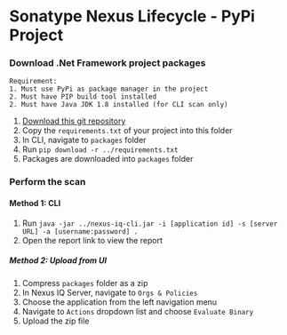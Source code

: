 # Sonatype Nexus Lifecycle - PyPi Project

### Download .Net Framework project packages
```
Requirement:
1. Must use PyPi as package manager in the project
2. Must have PIP build tool installed
2. Must have Java JDK 1.8 installed (for CLI scan only)
```
1. [Download this git repository](https://github.com/roger-lau/sonatype-scan/archive/master.zip)
2. Copy the `requirements.txt` of your project into this folder
3. In CLI, navigate to `packages` folder
3. Run `pip download -r ../requirements.txt`
4. Packages are downloaded into `packages` folder


### Perform the scan

#### Method 1: CLI
1. Run `java -jar ../nexus-iq-cli.jar -i [application id] -s [server URL] -a [username:password] .`
2. Open the report link to view the report


##### Method 2: Upload from UI
1. Compress `packages` folder as a zip
2. In Nexus IQ Server, navigate to `Orgs & Policies`
3. Choose the application from the left navigation menu
4. Navigate to `Actions` dropdown list and choose `Evaluate Binary`
5. Upload the zip file


